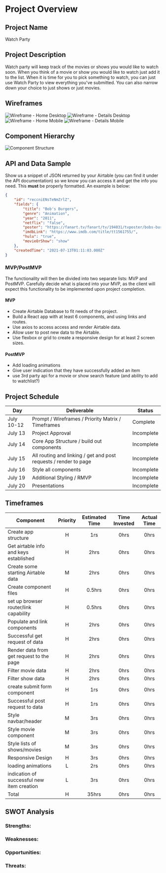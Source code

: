 # Project Overview

## Project Name

Watch Party

## Project Description

Watch party will keep track of the movies or shows you would like to watch soon. When you think of a movie or show you would like to watch just add it to the list. When it is time for you to pick something to watch, you can just use Watch Party to view everything you've submitted. You can also narrow down your choice to just shows or just movies.

## Wireframes
![Wireframe - Home Desktop](https://user-images.githubusercontent.com/85084394/125379736-aaf7ef00-e356-11eb-81c6-10598c103fda.png)
![Wireframe - Details Desktop](https://user-images.githubusercontent.com/85084394/125379800-ca8f1780-e356-11eb-83f3-05f4c5a9c07e.png)
![Wireframe - Home Mobile](https://user-images.githubusercontent.com/85084394/125379837-da0e6080-e356-11eb-9570-3d99dd8ed055.png)
![Wireframe - Details Mobile](https://user-images.githubusercontent.com/85084394/125379854-e5618c00-e356-11eb-98e6-f979c3632df3.png)

## Component Hierarchy
![Component Structure](https://user-images.githubusercontent.com/85084394/125381173-0fb44900-e359-11eb-9a85-e8a79a1e3bed.png)

## API and Data Sample

Show us a snippet of JSON returned by your Airtable (you can find it under the API documentation) so we know you can access it and get the info you need. This __must__ be properly formatted. An example is below:

```json
{
    "id": "reccniENsTeNmZrlZ",
    "fields": {
        "title": "Bob's Burgers",
        "genre": "Animation",
        "year": "2011",
        "netflix": "false",
        "poster": "https://fanart.tv/fanart/tv/194031/tvposter/bobs-burgers-55e43d58c600b.jpg",
        "imdbLink": "https://www.imdb.com/title/tt1561755/",
        "hulu": "true",
        "movieOrShow": "show"
    },
    "createdTime": "2021-07-13T01:11:03.000Z"
}
```

### MVP/PostMVP

The functionality will then be divided into two separate lists: MVP and PostMVP.  Carefully decide what is placed into your MVP, as the client will expect this functionality to be implemented upon project completion.  

#### MVP 

- Create Airtable Database to fit needs of the project.
- Build a React app with at least 6 components, and using links and routes.
- Use axios to access access and render Airtable data.
- Allow user to post new data to the Airtable.
- Use flexbox or grid to create a responsive design for at least 2 screen sizes.

#### PostMVP  

- Add loading animations
- Give user indication that they have successfully added an item
- use 3rd party api for a movie or show search feature (and ability to add to watchlist?)

## Project Schedule

|  Day | Deliverable | Status
|---|---| ---|
|July 10-12| Prompt / Wireframes / Priority Matrix / Timeframes | Complete
|July 13| Project Approval | Incomplete
|July 14| Core App Structure / build out components | Incomplete
|July 15| All routing and linking / get and post requests / render to page | Incomplete
|July 16| Style all components | Incomplete
|July 19| Additional Styling / RMVP | Incomplete
|July 20| Presentations | Incomplete

## Timeframes

| Component | Priority | Estimated Time | Time Invested | Actual Time |
| --- | :---: |  :---: | :---: | :---: |
| Create app structure | H | 1rs| 0hrs | 0hrs |
| Get airtable info and keys established | H | 2hrs| 0hrs | 0hrs |
| Create some starting Airtable data | M | 2hrs| 0hrs | 0hrs |
| Create component files | H | 0.5hrs | 0hrs | 0hrs |
| set up browser router/link capability | H | 0.5hrs | 0hrs | 0hrs |
| Populate and link components | H | 2hrs| 0hrs | 0hrs |
| Successful get request of data | H | 2hrs| 0hrs | 0hrs |
| Render data from get request to the page | H | 2hrs| 0hrs | 0hrs |
| Filter movie data | H | 2hrs| 0hrs | 0hrs |
| Filter show data | H | 2hrs| 0hrs | 0hrs |
| create submit form component | H | 1rs| 0hrs | 0hrs |
| Successful post request to data | H | 1rs| 0hrs | 0hrs |
| Style navbar/header | M | 3rs| 0hrs | 0hrs |
| Style movie component | M | 3rs| 0hrs | 0hrs |
| Style lists of shows/movies | M | 3rs| 0hrs | 0hrs |
| Responsive Design | H | 3rs| 0hrs | 0hrs |
| loading animations | L | 2rs| 0hrs | 0hrs |
| indication of successful new item creation | L | 3rs| 0hrs | 0hrs |
| Total | H | 35hrs | 0hrs | 0hrs |

## SWOT Analysis

### Strengths:

### Weaknesses:

### Opportunities:

### Threats:
